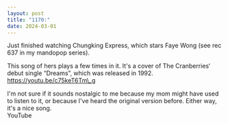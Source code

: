 ```yaml
---
layout: post
title: "1170:"
date: 2024-03-01
---
```


Just finished watching Chungking Express, which stars Faye Wong (see rec 637 in my mandopop series).

This song of hers plays a few times in it. It's a cover of The Cranberries‘ debut single “Dreams”, which was released in 1992\.  
https://youtu.be/c75keT6Tm\_g

I'm not sure if it sounds nostalgic to me because my mom might have used to listen to it, or because I've heard the original version before. Either way, it's a nice song.  
YouTube

